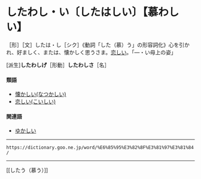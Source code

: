 # したわし・い〔したはしい〕【慕わしい】

［形］［文］したは・し［シク］《動詞「した（慕）う」の形容詞化》心を引かれ、好ましく、または、懐かしく思うさま。[恋しい](こいしい（恋しい）)。「―・い母上の姿」

\[派生\]**したわしげ**［形動］**したわしさ**［名］

#### 類語

-   [懐かしい(なつかしい)](https://dictionary.goo.ne.jp/word/%E6%87%90%E3%81%8B%E3%81%97%E3%81%84/#jn-164186)
-   [恋しい(こいしい)](https://dictionary.goo.ne.jp/word/%E6%81%8B%E3%81%97%E3%81%84/#jn-71301)

#### 関連語

-   [ゆかしい](https://dictionary.goo.ne.jp/word/%E5%BA%8A%E3%81%97%E3%81%84/#jn-224871)

---
`https://dictionary.goo.ne.jp/word/%E6%85%95%E3%82%8F%E3%81%97%E3%81%84/`

---
[[したう（慕う）]]